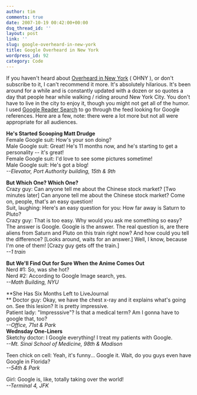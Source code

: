```yaml
---
author: tim
comments: true
date: 2007-10-19 00:42:00+00:00
dsq_thread_id: ''
layout: post
link: ''
slug: google-overheard-in-new-york
title: Google Overheard in New York
wordpress_id: 92
category: Code
---
```


If you haven't heard about [Overheard in New
York](http://www.overheardinnewyork.com) ( OHNY ), or don't subscribe to it, I
can't recommend it more. It's absolutely hilarious. It's been around for a
while and is constantly updated with a dozen or so quotes a day that people
hear while walking / riding around New York City. You don't have to live in
the city to enjoy it, though you might not get all of the humor. I used
[Google Reader Search](http://gpowered.blogspot.com/2007/09/google-reader-adds-search-box.html) to go through the feed looking for Google references.
Here are a few, note: there were a lot more but not all were appropriate for
all audiences.  
  
**He's Started Scooping Matt Drudge**  
Female Google suit: How's your son doing?  
Male Google suit: Great! He's 11 months now, and he's starting to get a
personality -- it's great!  
Female Google suit: I'd love to see some pictures sometime!  
Male Google suit: He's got a blog!  
_\--Elevator, Port Authority building, 15th & 9th_  
  
**But Which One? Which One?**  
Crazy guy: Can anyone tell me about the Chinese stock market? [Two minutes
later] Can anyone tell me about the Chinese stock market? Come on, people,
that's an easy question!  
Suit, laughing: Here's an easy question for you: How far away is Saturn to
Pluto?  
Crazy guy: That is too easy. Why would you ask me something so easy? The
answer is Google. Google is the answer. The real question is, are there aliens
from Saturn and Pluto on this train right now? And how could you tell the
difference? [Looks around, waits for an answer.] Well, I know, because I'm one
of them! [Crazy guy gets off the train.]  
_\--1 train_  
  
**But We'll Find Out for Sure When the Anime Comes Out**  
Nerd #1: So, was she hot?  
Nerd #2: According to Google Image search, yes.  
_\--Math Building, NYU_  
  
**She Has Six Months Left to LiveJournal  
** Doctor guy: Okay, we have the chest x-ray and it explains what's going on. See this lesion? It is pretty impressive.  
Patient lady: "Impresssive"? Is that a medical term? Am I gonna have to google
that, too?  
_\--Office, 71st & Park_  
**Wednsday One-Liners**  
Sketchy doctor: I Google everything! I treat my patients with Google.  
_\--Mt. Sinai School of Medicine, 98th & Madison_  
  
Teen chick on cell: Yeah, it's funny... Google it. Wait, do you guys even have
Google in Florida?  
_\--54th & Park_  
  
Girl: Google is, like, totally taking over the world!  
_\--Terminal 4, JFK_  

